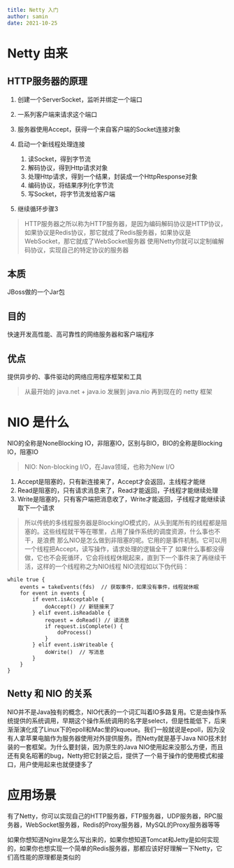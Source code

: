 ```yaml
title: Netty 入门
author: samin
date: 2021-10-25
```

# Netty 由来

## HTTP服务器的原理

1. 创建一个ServerSocket，监听并绑定一个端口

2. 一系列客户端来请求这个端口

3. 服务器使用Accept，获得一个来自客户端的Socket连接对象

4. 启动一个新线程处理连接
   1. 读Socket，得到字节流
   2. 解码协议，得到Http请求对象
   3. 处理Http请求，得到一个结果，封装成一个HttpResponse对象
   4. 编码协议，将结果序列化字节流
   5. 写Socket，将字节流发给客户端

5. 继续循环步骤3

> HTTP服务器之所以称为HTTP服务器，是因为编码解码协议是HTTP协议，如果协议是Redis协议，那它就成了Redis服务器，如果协议是WebSocket，那它就成了WebSocket服务器
> 使用Netty你就可以定制编解码协议，实现自己的特定协议的服务器

## 本质

JBoss做的一个Jar包

## 目的

快速开发高性能、高可靠性的网络服务器和客户端程序

## 优点

提供异步的、事件驱动的网络应用程序框架和工具

> 从最开始的 java.net + java.io 发展到 java.nio 再到现在的 netty 框架

# NIO 是什么

NIO的全称是NoneBlocking IO，非阻塞IO，区别与BIO，BIO的全称是Blocking IO，阻塞IO

> NIO: Non-blocking I/O，在Java领域，也称为New I/O

1. Accept是阻塞的，只有新连接来了，Accept才会返回，主线程才能继
2. Read是阻塞的，只有请求消息来了，Read才能返回，子线程才能继续处理
3. Write是阻塞的，只有客户端把消息收了，Write才能返回，子线程才能继续读取下一个请求

> 所以传统的多线程服务器是BlockingIO模式的，从头到尾所有的线程都是阻塞的。这些线程就干等在哪里，占用了操作系统的调度资源，什么事也不干，是浪费
> 那么NIO是怎么做到非阻塞的呢。它用的是事件机制。它可以用一个线程把Accept，读写操作，请求处理的逻辑全干了
> 如果什么事都没得做，它也不会死循环，它会将线程休眠起来，直到下一个事件来了再继续干活，这样的一个线程称之为NIO线程
> NIO流程如以下伪代码：

```
while true {
    events = takeEvents(fds)  // 获取事件，如果没有事件，线程就休眠
    for event in events {
        if event.isAcceptable {
            doAccept() // 新链接来了
        } elif event.isReadable {
            request = doRead() // 读消息
            if request.isComplete() {
                doProcess()
            }
        } elif event.isWriteable {
            doWrite()  // 写消息
        }
    }
}
```

## Netty 和 NIO 的关系

NIO并不是Java独有的概念，NIO代表的一个词汇叫着IO多路复用。它是由操作系统提供的系统调用，早期这个操作系统调用的名字是select，但是性能低下，后来渐渐演化成了Linux下的epoll和Mac里的kqueue。我们一般就说是epoll，因为没有人拿苹果电脑作为服务器使用对外提供服务。而Netty就是基于Java NIO技术封装的一套框架。为什么要封装，因为原生的Java NIO使用起来没那么方便，而且还有臭名昭著的bug，Netty把它封装之后，提供了一个易于操作的使用模式和接口，用户使用起来也就便捷多了

# 应用场景

有了Netty，你可以实现自己的HTTP服务器，FTP服务器，UDP服务器，RPC服务器，WebSocket服务器，Redis的Proxy服务器，MySQL的Proxy服务器等等

如果你想知道Nginx是怎么写出来的，如果你想知道Tomcat和Jetty是如何实现的，如果你也想实现一个简单的Redis服务器，那都应该好好理解一下Netty，它们高性能的原理都是类似的
